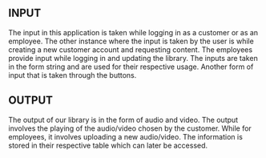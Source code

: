 ## INPUT
  The input in this application is taken while logging in as a customer or as an employee. The other instance where the input is taken by the user is while creating a new customer account and requesting content. The employees provide input while logging in and updating the library. The inputs are taken in the form string and are used for their respective usage. Another form of input that is taken through the buttons.

## OUTPUT
  The output of our library is in the form of audio and video. The output involves the playing of the audio/video chosen by the customer. While for employees, it involves uploading a new audio/video. The information is stored in their respective table which can later be accessed.

